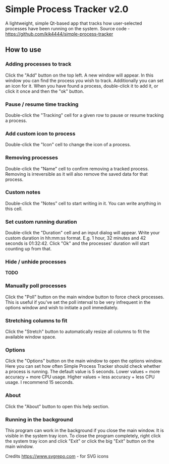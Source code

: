 # Simple Process Tracker v2.0

A lightweight, simple Qt-based app that tracks how user-selected processes have been running on the system.
Source code - https://github.com/kik4444/simple-process-tracker

## How to use

### Adding processes to track
Click the "Add" button on the top left. A new window will appear. In this window you can find the process you wish to track. Additionally you can set an icon for it. When you have found a process, double-click it to add it, or click it once and then the "ok" button.

### Pause / resume time tracking
Double-click the "Tracking" cell for a given row to pause or resume tracking a process.

### Add custom icon to process
Double-click the "Icon" cell to change the icon of a process.

### Removing processes
Double-click the "Name" cell to confirm removing a tracked process. Removing is irreversible as it will also remove the saved data for that process.

### Custom notes
Double-click the "Notes" cell to start writing in it. You can write anything in this cell.

### Set custom running duration
Double-click the "Duration" cell and an input dialog will appear. Write your custom duration in hh:mm:ss format. E.g. 1 hour, 32 minutes and 42 seconds is 01:32:42. Click "Ok" and the processes' duration will start counting up from that.

### Hide / unhide processes
**TODO**

### Manually poll processes
Click the "Poll" button on the main window button to force check processes. This is useful if you've set the poll interval to be very infrequent in the options window and wish to initiate a poll immediately.

### Stretching columns to fit
Click the "Stretch" button to automatically resize all columns to fit the available window space.

### Options
Click the "Options" button on the main window to open the options window. Here you can set how often Simple Process Tracker should check whether a process is running. The default value is 5 seconds. Lower values = more accuracy + more CPU usage. Higher values = less accuracy + less CPU usage. I recommend 15 seconds.

### About
Click the "About" button to open this help section.

### Running in the background
This program can work in the background if you close the main window. It is visible in the system tray icon. To close the program completely, right click the system tray icon and click "Exit" or click the big "Exit" button on the main window.

Credits
https://www.svgrepo.com - for SVG icons